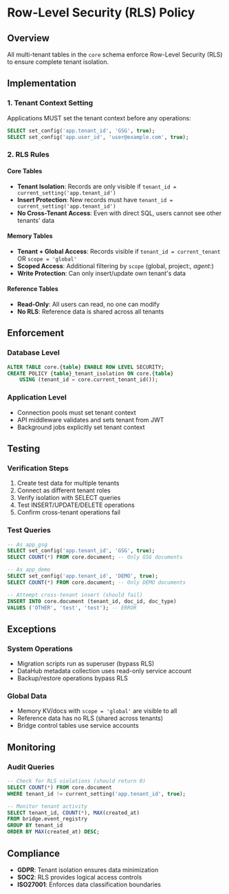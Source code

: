 # Row-Level Security (RLS) Policy

## Overview
All multi-tenant tables in the `core` schema enforce Row-Level Security (RLS) to ensure complete tenant isolation.

## Implementation

### 1. Tenant Context Setting
Applications MUST set the tenant context before any operations:
```sql
SELECT set_config('app.tenant_id', 'GSG', true);
SELECT set_config('app.user_id', 'user@example.com', true);
```

### 2. RLS Rules

#### Core Tables
- **Tenant Isolation**: Records are only visible if `tenant_id = current_setting('app.tenant_id')`
- **Insert Protection**: New records must have `tenant_id = current_setting('app.tenant_id')`
- **No Cross-Tenant Access**: Even with direct SQL, users cannot see other tenants' data

#### Memory Tables
- **Tenant + Global Access**: Records visible if `tenant_id = current_tenant` OR `scope = 'global'`
- **Scoped Access**: Additional filtering by `scope` (global, project:*, agent:*)
- **Write Protection**: Can only insert/update own tenant's data

#### Reference Tables
- **Read-Only**: All users can read, no one can modify
- **No RLS**: Reference data is shared across all tenants

## Enforcement

### Database Level
```sql
ALTER TABLE core.{table} ENABLE ROW LEVEL SECURITY;
CREATE POLICY {table}_tenant_isolation ON core.{table}
    USING (tenant_id = core.current_tenant_id());
```

### Application Level
- Connection pools must set tenant context
- API middleware validates and sets tenant from JWT
- Background jobs explicitly set tenant context

## Testing

### Verification Steps
1. Create test data for multiple tenants
2. Connect as different tenant roles
3. Verify isolation with SELECT queries
4. Test INSERT/UPDATE/DELETE operations
5. Confirm cross-tenant operations fail

### Test Queries
```sql
-- As app_gsg
SELECT set_config('app.tenant_id', 'GSG', true);
SELECT COUNT(*) FROM core.document; -- Only GSG documents

-- As app_demo  
SELECT set_config('app.tenant_id', 'DEMO', true);
SELECT COUNT(*) FROM core.document; -- Only DEMO documents

-- Attempt cross-tenant insert (should fail)
INSERT INTO core.document (tenant_id, doc_id, doc_type)
VALUES ('OTHER', 'test', 'test'); -- ERROR
```

## Exceptions

### System Operations
- Migration scripts run as superuser (bypass RLS)
- DataHub metadata collection uses read-only service account
- Backup/restore operations bypass RLS

### Global Data
- Memory KV/docs with `scope = 'global'` are visible to all
- Reference data has no RLS (shared across tenants)
- Bridge control tables use service accounts

## Monitoring

### Audit Queries
```sql
-- Check for RLS violations (should return 0)
SELECT COUNT(*) FROM core.document 
WHERE tenant_id != current_setting('app.tenant_id', true);

-- Monitor tenant activity
SELECT tenant_id, COUNT(*), MAX(created_at)
FROM bridge.event_registry
GROUP BY tenant_id
ORDER BY MAX(created_at) DESC;
```

## Compliance
- **GDPR**: Tenant isolation ensures data minimization
- **SOC2**: RLS provides logical access controls
- **ISO27001**: Enforces data classification boundaries